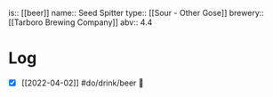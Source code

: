 is:: [[beer]]
name:: Seed Spitter
type:: [[Sour - Other Gose]]
brewery:: [[Tarboro Brewing Company]]
abv:: 4.4

# Log
- [x] [[2022-04-02]] #do/drink/beer 🤞
